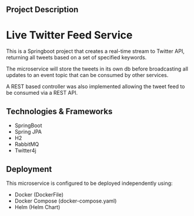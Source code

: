 ## Project Description


# Live Twitter Feed Service

This is a Springboot project that creates a real-time stream to Twitter API, returning all tweets based on a set of specified keywords.  

The microservice will store the tweets in its own db before broadcasting all updates to an event topic that can be consumed by other services. 

A REST based controller was also implemented allowing the tweet feed to be consumed via a REST API.

## Technologies & Frameworks

- SpringBoot
- Spring JPA
- H2 
- RabbitMQ
- Twitter4j

## Deployment

This microservice is configured to be deployed independently using:

- Docker (DockerFile)
- Docker Compose (docker-compose.yaml)
- Helm (Helm Chart)
<!-- 

## ToDo
Please Note: this project is WIP

add Dockerfile & docker-compose

add Helm chart

add testcases for controller

Write a proper readme.md to explain the project -->

